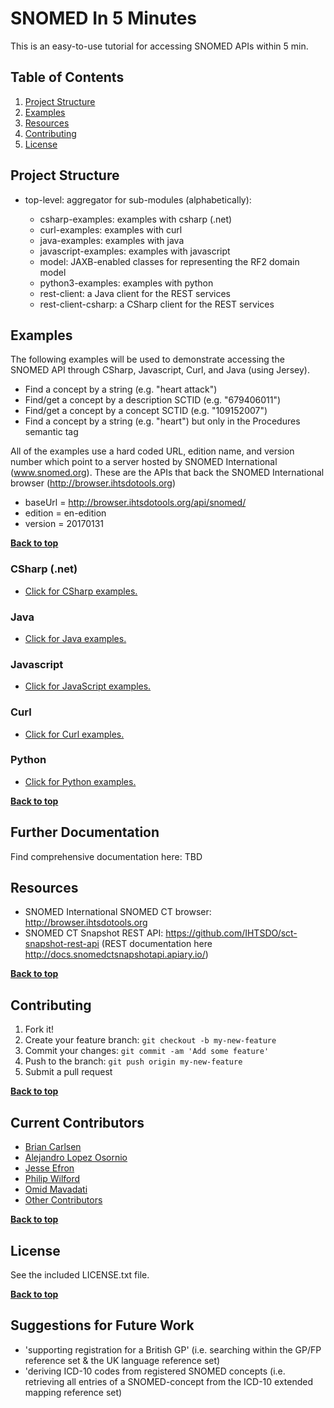 # SNOMED In 5 Minutes

This is an easy-to-use tutorial for accessing SNOMED APIs within 5 min.

## Table of Contents

1. [Project Structure](#project-structure)
2. [Examples](#examples)
3. [Resources](#resources)
4. [Contributing](#contributing)
5. [License](#license)

## Project Structure

- top-level: aggregator for sub-modules (alphabetically):

  - csharp-examples: examples with csharp (.net)
  - curl-examples: examples with curl
  - java-examples: examples with java
  - javascript-examples: examples with javascript
  - model: JAXB-enabled classes for representing the RF2 domain model
  - python3-examples: examples with python
  - rest-client: a Java client for the REST services
  - rest-client-csharp: a CSharp client for the REST services

## Examples

The following examples will be used to demonstrate accessing the SNOMED API through CSharp, Javascript, Curl, and Java (using Jersey).

- Find a concept by a string (e.g. "heart attack")
- Find/get a concept by a description SCTID (e.g. "679406011")
- Find/get a concept by a concept SCTID (e.g. "109152007")
- Find a concept by a string (e.g. "heart") but only in the Procedures semantic tag

All of the examples use a hard coded URL, edition name, and version number which point to a server hosted by SNOMED International (www.snomed.org). These are the APIs that back the SNOMED International browser (<http://browser.ihtsdotools.org>)

- baseUrl = <http://browser.ihtsdotools.org/api/snomed/>
- edition = en-edition
- version = 20170131

**[Back to top](#table-of-contents)**

### CSharp (.net)

- [Click for CSharp examples.](../csharp/csharp-examples/ "CSharp Examples")

### Java

- [Click for Java examples.](../master/java-examples/ "Java Examples")

### Javascript

- [Click for JavaScript examples.](../master/javascript-examples/ "JavaScript Examples")

### Curl

- [Click for Curl examples.](../master/curl-examples/ "Curl Examples")

### Python

- [Click for Python examples.](../master/python3-examples/ "Python Examples")

**[Back to top](#table-of-contents)**

## Further Documentation

Find comprehensive documentation here: TBD

## Resources

- SNOMED International SNOMED CT browser: <http://browser.ihtsdotools.org>
- SNOMED CT Snapshot REST API: <https://github.com/IHTSDO/sct-snapshot-rest-api> (REST documentation here <http://docs.snomedctsnapshotapi.apiary.io/>)

**[Back to top](#table-of-contents)**

## Contributing

1. Fork it!
2. Create your feature branch: `git checkout -b my-new-feature`
3. Commit your changes: `git commit -am 'Add some feature'`
4. Push to the branch: `git push origin my-new-feature`
5. Submit a pull request

**[Back to top](#table-of-contents)**

## Current Contributors

- [Brian Carlsen](https://github.com/bcarlsenca)
- [Alejandro Lopez Osornio](https://github.com/alopezo)
- [Jesse Efron](https://github.com/yishaiil)
- [Philip Wilford](https://github.com/philipwilford)
- [Omid Mavadati](https://github.com/mavao)
- [Other Contributors](https://github.com/IHTSDO/SNOMED-in-5-minutes/graphs/contributors)

**[Back to top](#table-of-contents)**

## License

See the included LICENSE.txt file.

**[Back to top](#table-of-contents)**

## Suggestions for Future Work

- 'supporting registration for a British GP' (i.e. searching within the GP/FP reference set & the UK language reference set)
- 'deriving ICD-10 codes from registered SNOMED concepts (i.e. retrieving all entries of a SNOMED-concept from the ICD-10 extended mapping reference set)
